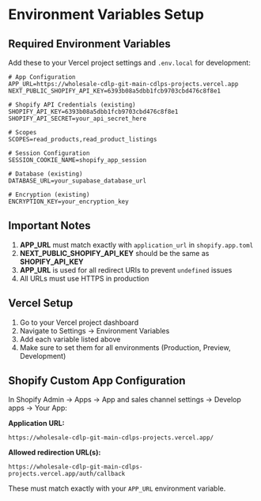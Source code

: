# Environment Variables Setup

## Required Environment Variables

Add these to your Vercel project settings and `.env.local` for development:

```env
# App Configuration
APP_URL=https://wholesale-cdlp-git-main-cdlps-projects.vercel.app
NEXT_PUBLIC_SHOPIFY_API_KEY=6393b08a5dbb1fcb9703cbd476c8f8e1

# Shopify API Credentials (existing)
SHOPIFY_API_KEY=6393b08a5dbb1fcb9703cbd476c8f8e1
SHOPIFY_API_SECRET=your_api_secret_here

# Scopes
SCOPES=read_products,read_product_listings

# Session Configuration
SESSION_COOKIE_NAME=shopify_app_session

# Database (existing)
DATABASE_URL=your_supabase_database_url

# Encryption (existing)
ENCRYPTION_KEY=your_encryption_key
```

## Important Notes

1. **APP_URL** must match exactly with `application_url` in `shopify.app.toml`
2. **NEXT_PUBLIC_SHOPIFY_API_KEY** should be the same as **SHOPIFY_API_KEY**
3. **APP_URL** is used for all redirect URIs to prevent `undefined` issues
4. All URLs must use HTTPS in production

## Vercel Setup

1. Go to your Vercel project dashboard
2. Navigate to Settings → Environment Variables
3. Add each variable listed above
4. Make sure to set them for all environments (Production, Preview, Development)

## Shopify Custom App Configuration

In Shopify Admin → Apps → App and sales channel settings → Develop apps → Your App:

**Application URL:**
```
https://wholesale-cdlp-git-main-cdlps-projects.vercel.app/
```

**Allowed redirection URL(s):**
```
https://wholesale-cdlp-git-main-cdlps-projects.vercel.app/auth/callback
```

These must match exactly with your `APP_URL` environment variable.
